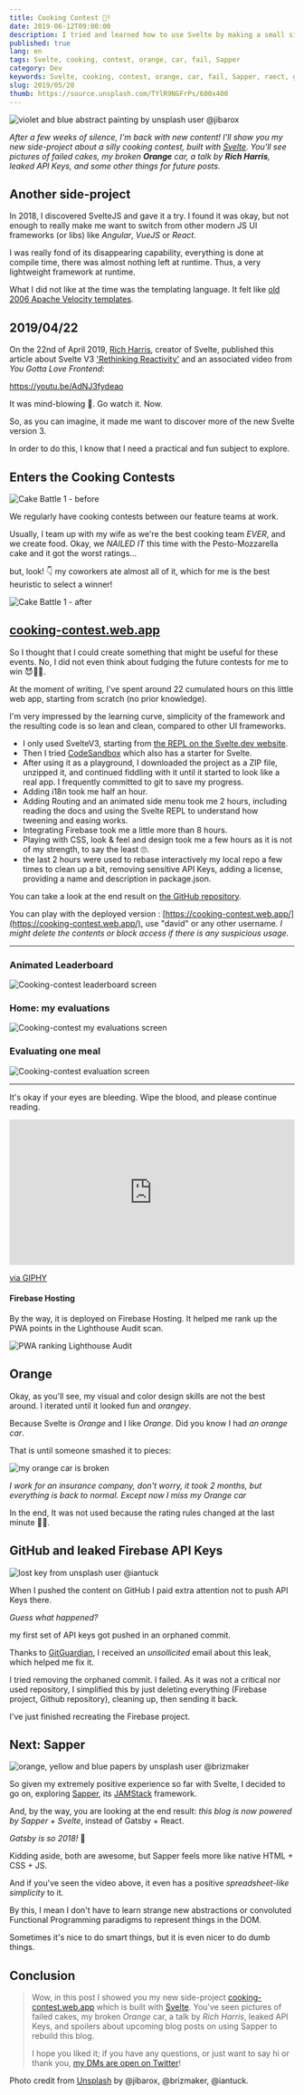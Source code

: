```yaml
---
title: Cooking Contest 🎂!
date: 2019-06-12T09:00:00
description: I tried and learned how to use Svelte by making a small side-project for a team event. Also, I like the Orange color.
published: true
lang: en
tags: Svelte, cooking, contest, orange, car, fail, Sapper
category: Dev
keywords: Svelte, cooking, contest, orange, car, fail, Sapper, raect, gatsby, gabtsy, gastby, gabtsyjs, gastbyjs, sevlte, saper, sappr, side project
slug: 2019/05/20
thumb: https://source.unsplash.com/TYlR9NGFrPs/600x400
---
```


![violet and blue abstract painting by unsplash user @jibarox](https://source.unsplash.com/TYlR9NGFrPs/600x400)

*After a few weeks of silence, I'm back with new content!
I'll show you my new side-project about a silly cooking contest, built with [Svelte](https://svelte.dev).
You'll see pictures of failed cakes, my broken **Orange** car, a talk by **Rich Harris**, leaked API Keys, and some other things for future posts.*

## Another side-project

In 2018, I discovered SvelteJS and gave it a try. I found it was okay, but not enough to really make me want to switch from other modern JS UI frameworks (or libs) like *Angular*, *VueJS* or *React*.

I was really fond of its disappearing capability, everything is done at compile time, there was almost nothing left at runtime. Thus, a very lightweight framework at runtime.

What I did not like at the time was the templating language. It felt like [old 2006 Apache Velocity templates](https://velocity.apache.org/engine/2.1/user-guide.html#what-is-velocity).

## 2019/04/22

On the 22nd of April 2019, [Rich Harris](https://twitter.com/Rich_Harris), creator of Svelte, published this article about Svelte V3 ['Rethinking Reactivity'](https://svelte.dev/blog/svelte-3-rethinking-reactivity) and an associated video from *You Gotta Love Frontend*:

https://youtu.be/AdNJ3fydeao

It was mind-blowing 🤯. Go watch it. Now.

So, as you can imagine, it made me want to discover more of the new Svelte version 3.

In order to do this, I know that I need a practical and fun subject to explore.

## Enters the Cooking Contests

![Cake Battle 1 - before](/cake-battle1-before.jpg)

We regularly have cooking contests between our feature teams at work.

Usually, I team up with my wife as we're the best cooking team *EVER*, and we create food.
Okay, we *NAILED IT* this time with the Pesto-Mozzarella cake and it got the worst ratings...

but, look! 👇 my coworkers ate almost all of it, which for me is the best heuristic to select a winner!

![Cake Battle 1 - after](/cake-battle1-after.jpg)

## [cooking-contest.web.app](https://cooking-contest.web.app/)

So I thought that I could create something that might be useful for these events. No, I did not even think about fudging the future contests for me to win 😈🤭🤥.

At the moment of writing, I've spent around 22 cumulated hours on this little web app, starting from scratch (no prior knowledge).

I'm very impressed by the learning curve, simplicity of the framework and the resulting code is so lean and clean, compared to other UI frameworks.

- I only used SvelteV3, starting from [the REPL on the Svelte.dev website](https://svelte.dev/repl/).
- Then I tried [CodeSandbox](https://codesandbox.io/dashboard/recent) which also has a starter for Svelte.
- After using it as a playground, I downloaded the project as a ZIP file, unzipped it, and continued fiddling with it until it started to look like a real app. I frequently committed to git to save my progress.
- Adding i18n took me half an hour.
- Adding Routing and an animated side menu took me 2 hours, including reading the docs and using the Svelte REPL to understand how tweening and easing works.
- Integrating Firebase took me a little more than 8 hours.
- Playing with CSS, look & feel and design took me a few hours as it is not of my strength, to say the least 🙄.
- the last 2 hours were used to rebase interactively my local repo a few times to clean up a bit, removing sensitive API Keys, adding a license, providing a name and description in package.json.

You can take a look at the end result on [the GitHub repository](https://github.com/doppelganger9/cooking-contest).

You can play with the deployed version : [https://cooking-contest.web.app/](https://cooking-contest.web.app/), use "david" or any other username. *I might delete the contents or block access if there is any suspicious usage.*

---

### Animated Leaderboard

![Cooking-contest leaderboard screen](/coco1.jpg)

### Home: my evaluations

![Cooking-contest my evaluations screen](/coco2.jpg)

### Evaluating one meal

![Cooking-contest evaluation screen](/coco3.jpg)

---

It's okay if your eyes are bleeding. Wipe the blood, and please continue reading.

<div style="width:100%;height:0;padding-bottom:51%;position:relative;"><iframe title="eyes bleed" src="https://giphy.com/embed/czOM9AjyWfi8w" width="100%" height="100%" style="position:absolute" frameBorder="0" class="giphy-embed" allowFullScreen></iframe></div><p><a href="https://giphy.com/gifs/image-things-czOM9AjyWfi8w">via GIPHY</a></p>

#### Firebase Hosting

By the way, it is deployed on Firebase Hosting. It helped me rank up the PWA points in the Lighthouse Audit scan.

![PWA ranking Lighthouse Audit](/PWA-score-coco.png)

## Orange

Okay, as you'll see, my visual and color design skills are not the best around. I iterated until it looked fun and *orangey*.

Because Svelte is *Orange* and I like *Orange*. Did you know I had *an orange car*.

That is until someone smashed it to pieces:

![my orange car is broken](/my-orange-car-is-broken.jpg)

_I work for an insurance company, don't worry, it took 2 months, but everything is back to normal. Except now I miss my Orange car_

In the end, It was not used because the rating rules changed at the last minute 🤷‍♂️.

## GitHub and leaked Firebase API Keys

![lost key from unsplash user @iantuck](https://source.unsplash.com/OQxJd-eGuhg/600x400)

When I pushed the content on GitHub I paid extra attention not to push API Keys there.

*Guess what happened?*

my first set of API keys got pushed in an orphaned commit.

Thanks to [GitGuardian](https://www.gitguardian.com/), I received an _unsollicited_ email about this leak, which helped me fix it.

I tried removing the orphaned commit. I failed. As it was not a critical nor used repository, I simplified this by just deleting everything (Firebase project, Github repository), cleaning up, then sending it back.

I've just finished recreating the Firebase project.

## Next: Sapper

![orange, yellow and blue papers by unsplash user @brizmaker](https://source.unsplash.com/_ZfLlKxilpw/600x400)

So given my extremely positive experience so far with Svelte, I decided to go on, exploring [Sapper](https://sapper.svelte.dev), its [JAMStack](https://jamstack.org/) framework.

And, by the way, you are looking at the end result: *this blog is now powered by Sapper + Svelte*, instead of Gatsby + React.

*Gatsby is so 2018!* 🤣

Kidding aside, both are awesome, but Sapper feels more like native HTML + CSS + JS.

And if you've seen the video above, it even has a positive _spreadsheet-like simplicity_ to it.

By this, I mean I don't have to learn strange new abstractions or convoluted Functional Programming paradigms to represent things in the DOM.

Sometimes it's nice to do smart things, but it is even nicer to do dumb things.

## Conclusion

> Wow, in this post I showed you my new side-project [cooking-contest.web.app](https://cooking-contest.web.app) which is built with [Svelte](https://svelte.dev). You've seen pictures of failed cakes, my broken *Orange* car, a talk by *Rich Harris*, leaked API Keys, and spoilers about upcoming blog posts on using Sapper to rebuild this blog.
>
> I hope you liked it; if you have any questions, or just want to say hi or thank you, [my DMs are open on Twitter](https://twitter.com/doppelganger9)!


Photo credit from [Unsplash](https://unsplash.com) by @jibarox, @brizmaker, @iantuck.
